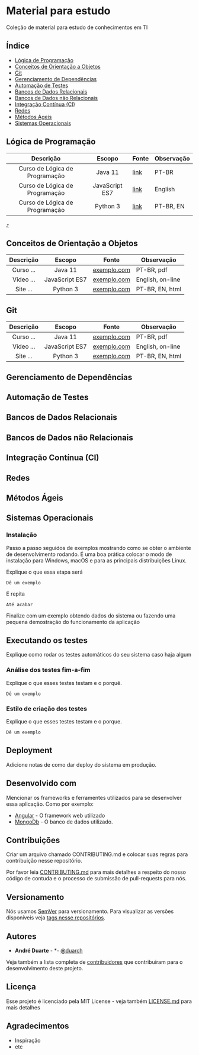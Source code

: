 # Material para estudo

Coleção de material para estudo de conhecimentos em TI 

## Índice

- [Lógica de Programação](#lógica-de-programação)
- [Conceitos de Orientação a Objetos](#conceitos-de-orientação-a-objetos)
- [Git](#git) 
- [Gerenciamento de Dependências](#gerenciamento-de-dependências) 
- [Automação de Testes](#automação-de-testes) 
- [Bancos de Dados Relacionais](#bancos-de-dados-relacionais)
- [Bancos de Dados não Relacionais](#bancos-de-dados-não-relacionais)
- [Integração Contínua (CI)](#integração-contínua-ci) 
- [Redes](#redes)
- [Métodos Ágeis](#métodos-ágeis) 
- [Sistemas Operacionais](#sistemas-operacionais) 


## Lógica de Programação 

 Descrição  | Escopo |  Fonte | Observação 
:---: | :---: | --- | --- 
Curso de Lógica de Programação | Java 11 | [link](https://www.google.com)  | PT-BR 
Curso de Lógica de Programação | JavaScript ES7 | [link](https://www.google.com) | English 
Curso de Lógica de Programação |  Python 3 | [link](https://www.google.com)  | PT-BR, EN

[⤴️](índice)

## Conceitos de Orientação a Objetos 
 Descrição  | Escopo |  Fonte | Observação 
:---: | :---: | --- | --- 
Curso ... | Java 11 | [exemplo.com](https://www.google.com)  | PT-BR, pdf
Vídeo ... | JavaScript ES7 | [exemplo.com](https://www.google.com) | English, on-line 
Site ... |  Python 3 | [exemplo.com](https://www.google.com)  | PT-BR, EN, html 

## Git 
 Descrição  | Escopo |  Fonte | Observação 
:---: | :---: | --- | --- 
Curso ... | Java 11 | [exemplo.com](https://www.google.com)  | PT-BR, pdf
Vídeo ... | JavaScript ES7 | [exemplo.com](https://www.google.com) | English, on-line 
Site ... |  Python 3 | [exemplo.com](https://www.google.com)  | PT-BR, EN, html 

## Gerenciamento de Dependências 
## Automação de Testes 
## Bancos de Dados Relacionais
## Bancos de Dados não Relacionais
## Integração Contínua (CI) 
## Redes
## Métodos Ágeis 
## Sistemas Operacionais 



### Instalação

Passo a passo seguidos de exemplos mostrando como se obter o ambiente de desenvolvimento rodando. É uma boa prática colocar o modo de instalação para Windows, macOS e para as principais distribuições Linux.

Explique o que essa etapa será
```
Dê um exemplo
```

E repita

```
Até acabar
```

Finalize com um exemplo obtendo dados do sistema ou fazendo uma pequena demostração do funcionamento da aplicação


## Executando os testes

Explique como rodar os testes automáticos do seu sistema caso haja algum


### Análise dos testes fim-a-fim

Explique o que esses testes testam e o porquê.

```
Dê um exemplo
```

### Estilo de criação dos testes

Explique o que esses testes testam e o porque.

```
Dê um exemplo
```

## Deployment

Adicione notas de como dar deploy do sistema em produção.

## Desenvolvido com
Mencionar os frameworks e ferramentes utilizados para se desenvolver essa aplicação. Como por exemplo:

* [Angular](https://angular.io/) - O framework web utilizado
* [MongoDb](https://www.mongodb.com/) - O banco de dados utilizado.

## Contribuições

Criar um arquivo chamado CONTRIBUTING.md e colocar suas regras para contribuição nesse repositório.

Por favor leia [CONTRIBUTING.md]() para mais detalhes a respeito do nosso código de contuda e o processo de submissão de pull-requests para nós.

## Versionamento

Nós usamos [SemVer](http://semver.org/) para versionamento. Para visualizar as versões disponíveis veja [tags nesse repositórios](https://github.com/your/project/tags). 

## Autores

* **André Duarte** - *- [@duarch](https://github.com/duarch)

Veja também a lista completa de [contribuidores](https://github.com/your/project/contributors) que contribuiram para o desenvolvimento deste projeto.

## Licença

Esse projeto é licenciado pela MIT License - veja também [LICENSE.md](LICENSE.md) para mais detalhes

## Agradecimentos

* Inspiração
* etc


